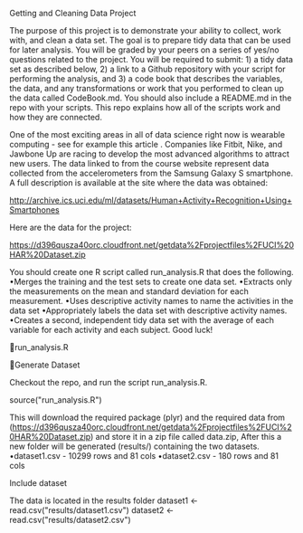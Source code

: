
Getting and Cleaning Data Project

The purpose of this project is to demonstrate your ability to collect, work with, and clean a data set. The goal is to prepare tidy data that can be used for later analysis. You will be graded by your peers on a series of yes/no questions related to the project. You will be required to submit: 1) a tidy data set as described below, 2) a link to a Github repository with your script for performing the analysis, and 3) a code book that describes the variables, the data, and any transformations or work that you performed to clean up the data called CodeBook.md. You should also include a README.md in the repo with your scripts. This repo explains how all of the scripts work and how they are connected.

One of the most exciting areas in all of data science right now is wearable computing - see for example this article . Companies like Fitbit, Nike, and Jawbone Up are racing to develop the most advanced algorithms to attract new users. The data linked to from the course website represent data collected from the accelerometers from the Samsung Galaxy S smartphone. A full description is available at the site where the data was obtained: 

http://archive.ics.uci.edu/ml/datasets/Human+Activity+Recognition+Using+Smartphones 

Here are the data for the project: 

https://d396qusza40orc.cloudfront.net/getdata%2Fprojectfiles%2FUCI%20HAR%20Dataset.zip 

You should create one R script called run_analysis.R that does the following. 
•Merges the training and the test sets to create one data set.
•Extracts only the measurements on the mean and standard deviation for each measurement. 
•Uses descriptive activity names to name the activities in the data set
•Appropriately labels the data set with descriptive activity names. 
•Creates a second, independent tidy data set with the average of each variable for each activity and each subject. Good luck!

run_analysis.R

Generate Dataset


Checkout the repo, and run the script run_analysis.R. 

 source("run_analysis.R") 

This will download the required package (plyr) and the required data from (https://d396qusza40orc.cloudfront.net/getdata%2Fprojectfiles%2FUCI%20HAR%20Dataset.zip) and store it in a zip file called data.zip, After this a new folder will be generated (results/) containing the two datasets.
•dataset1.csv - 10299 rows and 81 cols
•dataset2.csv - 180 rows and 81 cols

Include dataset

The data is located in the results folder   dataset1 <- read.csv("results/dataset1.csv") dataset2 <- read.csv("results/dataset2.csv")  


